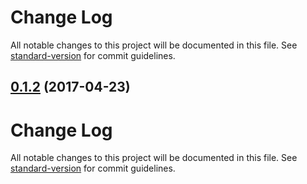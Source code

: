 # Change Log

All notable changes to this project will be documented in this file.
See [standard-version](https://github.com/conventional-changelog/standard-version) for commit guidelines.

<a name="0.1.2"></a>
## [0.1.2](https://github.com/mario-jerkovic/mdc-react/compare/@mdc-react/drawer@0.1.1...@mdc-react/drawer@0.1.2) (2017-04-23)




# Change Log

All notable changes to this project will be documented in this file.
See [standard-version](https://github.com/conventional-changelog/standard-version) for commit guidelines.
